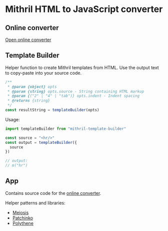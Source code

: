 # Mithril HTML to JavaScript converter

## Online converter

[Open online converter](http://arthurclemens.github.io/mithril-template-converter/index.html)


## Template Builder

Helper function to create Mithril templates from HTML. Use the output text to copy-paste into your source code.


~~~javascript
/**
 * @param {object} opts 
 * @param {string} opts.source - String containing HTML markup
 * @param {("2" | "4" | "tab")} opts.indent - Indent spacing
 * @returns {string}
 */
const resultString = templateBuilder(opts)
~~~

Usage:

~~~javascript
import templateBuilder from "mithril-template-builder"

const source = "<hr/>"
const output = templateBuilder({
  source
})

// output:
// m("hr")
~~~


## App

Contains source code for the [online converter](http://arthurclemens.github.io/mithril-template-converter/index.html).

Helper patterns and libraries:
* [Meiosis](http://meiosis.js.org)
* [Patchinko](https://github.com/barneycarroll/patchinko)
* [Polythene](http://polythene.js.org)

